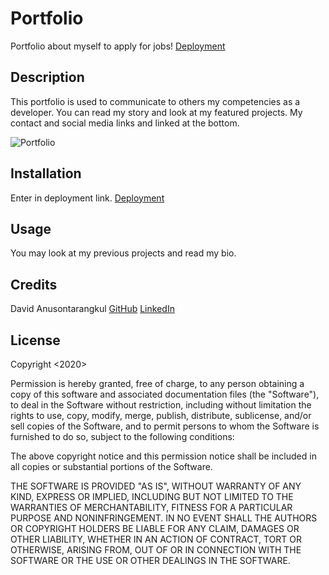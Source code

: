 # Portfolio

Portfolio about myself to apply for jobs!
[Deployment](https://anusontarangkul.netlify.app/)

## Description

This portfolio is used to communicate to others my competencies as a developer. You can read my story and look at my featured projects. My contact and social media links and linked at the bottom.

![Portfolio](./demo.gif)

## Installation

Enter in deployment link. [Deployment](https://anusontarangkul.netlify.app/)

## Usage

You may look at my previous projects and read my bio.

## Credits

David Anusontarangkul
[GitHub](https://github.com/anusontarangkul)
[LinkedIn](https://www.linkedin.com/in/anusontarangkul/)

## License

Copyright <2020> <Anusontarangkul>

Permission is hereby granted, free of charge, to any person obtaining a copy of this software and associated documentation files (the "Software"), to deal in the Software without restriction, including without limitation the rights to use, copy, modify, merge, publish, distribute, sublicense, and/or sell copies of the Software, and to permit persons to whom the Software is furnished to do so, subject to the following conditions:

The above copyright notice and this permission notice shall be included in all copies or substantial portions of the Software.

THE SOFTWARE IS PROVIDED "AS IS", WITHOUT WARRANTY OF ANY KIND, EXPRESS OR IMPLIED, INCLUDING BUT NOT LIMITED TO THE WARRANTIES OF MERCHANTABILITY, FITNESS FOR A PARTICULAR PURPOSE AND NONINFRINGEMENT. IN NO EVENT SHALL THE AUTHORS OR COPYRIGHT HOLDERS BE LIABLE FOR ANY CLAIM, DAMAGES OR OTHER LIABILITY, WHETHER IN AN ACTION OF CONTRACT, TORT OR OTHERWISE, ARISING FROM, OUT OF OR IN CONNECTION WITH THE SOFTWARE OR THE USE OR OTHER DEALINGS IN THE SOFTWARE.
